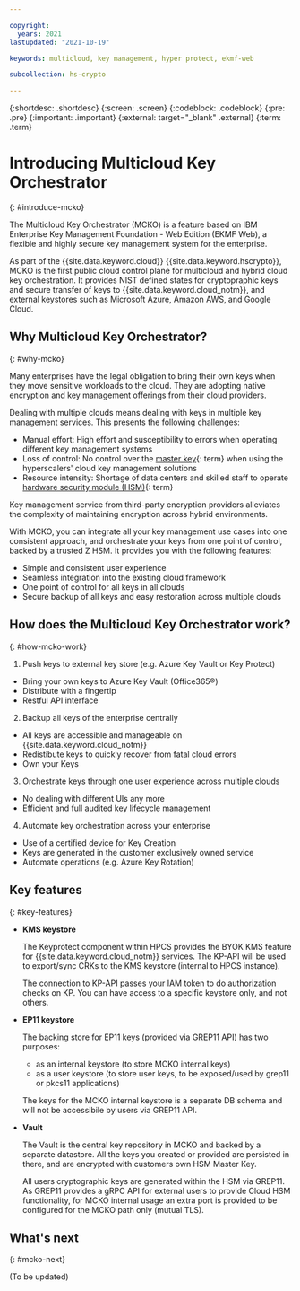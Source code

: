 ```yaml
---

copyright:
  years: 2021
lastupdated: "2021-10-19"

keywords: multicloud, key management, hyper protect, ekmf-web

subcollection: hs-crypto

---
```



{:shortdesc: .shortdesc}
{:screen: .screen}
{:codeblock: .codeblock}
{:pre: .pre}
{:important: .important}
{:external: target="_blank" .external}
{:term: .term}


# Introducing Multicloud Key Orchestrator
{: #introduce-mcko}

The Multicloud Key Orchestrator (MCKO) is a feature based on IBM Enterprise Key Management Foundation - Web Edition (EKMF Web), a flexible and highly secure key management system for the enterprise.

As part of the {{site.data.keyword.cloud}} {{site.data.keyword.hscrypto}}, MCKO is the first public cloud control plane for multicloud and hybrid cloud key orchestration. It provides NIST defined states for cryptopraphic keys and secure transfer of keys to {{site.data.keyword.cloud_notm}}, and external keystores such as Microsoft Azure, Amazon AWS, and Google Cloud.


## Why Multicloud Key Orchestrator?
{: #why-mcko}

Many enterprises have the legal obligation to bring their own keys when they move sensitive workloads to the cloud. They are adopting native encryption and key management offerings from their cloud providers.

Dealing with multiple clouds means dealing with keys in multiple key management services. This presents the following challenges:
- Manual effort: High effort and susceptibility to errors when operating different key management systems
- Loss of control: No control over the [master key](#x2908413){: term} when using the hyperscalers' cloud key management solutions
- Resource intensity: Shortage of data centers and skilled staff to operate [hardware security module (HSM)](#x6704988){: term}


Key management service from third-party encryption providers alleviates the complexity of maintaining encryption across hybrid environments. 

With MCKO, you can integrate all your key management use cases into one consistent approach, and orchestrate your keys from one point of control, backed by a trusted Z HSM. It provides you with the following features:
- Simple and consistent user experience
- Seamless integration into the existing cloud framework
- One point of control for all keys in all clouds 
- Secure backup of all keys and easy restoration across multiple clouds



## How does the Multicloud Key Orchestrator work?
{: #how-mcko-work}


1. Push keys to external key store (e.g. Azure Key Vault or Key Protect) 
- Bring your own keys to Azure Key Vault (Office365®)
- Distribute with a fingertip
- Restful API interface

2. Backup all keys of the enterprise centrally
- All keys are accessible and manageable on {{site.data.keyword.cloud_notm}}
- Redistibute keys to quickly recover from fatal cloud errors
- Own your Keys


3. Orchestrate keys through one user experience across multiple clouds
- No dealing with different UIs any more
- Efficient and full audited key lifecycle management


4. Automate key orchestration across your enterprise
- Use of a certified device for Key Creation
- Keys are generated in the customer exclusively owned service
- Automate operations (e.g. Azure Key Rotation) 



## Key features
{: #key-features}


- **KMS keystore**

    The Keyprotect component within HPCS provides the BYOK KMS feature for {{site.data.keyword.cloud_notm}} services. The KP-API will be used to export/sync CRKs to the KMS keystore (internal to HPCS instance).

    The connection to KP-API passes your IAM token to do authorization checks on KP. You can have access to a specific keystore only, and not others.

- **EP11 keystore**

    The backing store for EP11 keys (provided via GREP11 API) has two purposes:
    - as an internal keystore (to store MCKO internal keys)
    - as a user keystore (to store user keys, to be exposed/used by grep11 or pkcs11 applications)

    The keys for the MCKO internal keystore is a separate DB schema and will not be accessibile by users via GREP11 API.

- **Vault**

    The Vault is the central key repository in MCKO and backed by a separate datastore. All the keys you created or provided are persisted in there, and are encrypted with customers own HSM Master Key.

    All users cryptographic keys are generated within the HSM via GREP11. As GREP11 provides a gRPC API for external users to provide Cloud HSM functionality, for MCKO internal usage an extra port is provided to be configured for the MCKO path only (mutual TLS).




## What's next
{: #mcko-next}



(To be updated)





